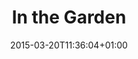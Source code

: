 ---
clipterms:
- Slow Motion
commentary: ''
date: '2015-03-20T11:36:04+01:00'
director_first: Maya
director_last: Deren
film: Ritual in Transfigured Time
length: 0:52
quicktime: in_the_garden.mov
source: 2002 Mystic Fire Video
title: In the Garden
year: '1946'
commentary: yes
clip_commentary: http://stream.ccnmtl.columbia.edu/public/e762aa3d-c7e0-4e17-ad53-cdb3bd673314_480-065_time_commentary_FLG_et.mp4
clip_original: http://stream.ccnmtl.columbia.edu/public/47ab8817-0754-46cd-b6a9-a6e1ff0ce8d0-065_time_FLG-mp4-aac-480w-850kbps-ffmpeg.mp4
commentator: "Richard Pe\xf1a"
avatar: pena

---